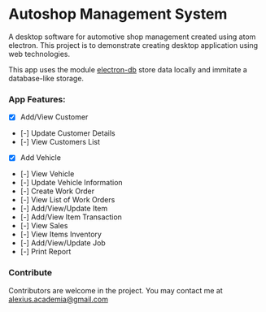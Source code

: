 # Autoshop Management System
A desktop software for automotive shop management created using atom electron. This project is to demonstrate creating desktop application using web technologies.

This app uses the module [electron-db](https://github.com/alexiusacademia/electron-db) store data locally and immitate a database-like storage.

### App Features:
- [x] Add/View Customer
- [-] Update Customer Details
- [-] View Customers List
- [x] Add Vehicle
- [-] View Vehicle
- [-] Update Vehicle Information
- [-] Create Work Order
- [-] View List of Work Orders
- [-] Add/View/Update Item
- [-] Add/View Item Transaction
- [-] View Sales
- [-] View Items Inventory
- [-] Add/View/Update Job
- [-] Print Report

### Contribute
Contributors are welcome in the project.
You may contact me at alexius.academia@gmail.com